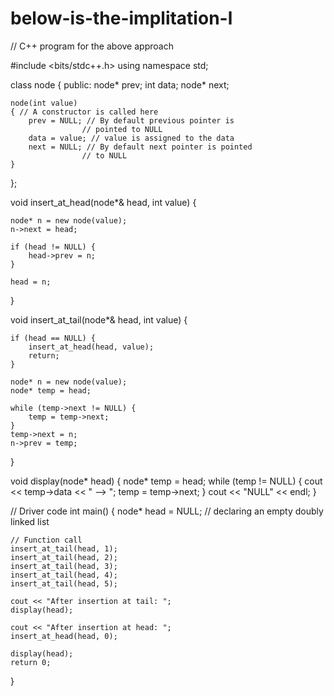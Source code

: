 # below-is-the-implitation-l
// C++ program for the above approach

#include <bits/stdc++.h>
using namespace std;

class node {
public:
	node* prev;
	int data;
	node* next;

	node(int value)
	{ // A constructor is called here
		prev = NULL; // By default previous pointer is
					// pointed to NULL
		data = value; // value is assigned to the data
		next = NULL; // By default next pointer is pointed
					// to NULL
	}
};

void insert_at_head(node*& head, int value)
{

	node* n = new node(value);
	n->next = head;

	if (head != NULL) {
		head->prev = n;
	}

	head = n;
}

void insert_at_tail(node*& head, int value)
{

	if (head == NULL) {
		insert_at_head(head, value);
		return;
	}

	node* n = new node(value);
	node* temp = head;

	while (temp->next != NULL) {
		temp = temp->next;
	}
	temp->next = n;
	n->prev = temp;
}

void display(node* head)
{
	node* temp = head;
	while (temp != NULL) {
		cout << temp->data << " --> ";
		temp = temp->next;
	}
	cout << "NULL" << endl;
}

// Driver code
int main()
{
	node* head
		= NULL; // declaring an empty doubly linked list

	// Function call
	insert_at_tail(head, 1);
	insert_at_tail(head, 2);
	insert_at_tail(head, 3);
	insert_at_tail(head, 4);
	insert_at_tail(head, 5);

	cout << "After insertion at tail: ";
	display(head);

	cout << "After insertion at head: ";
	insert_at_head(head, 0);

	display(head);
	return 0;
}

